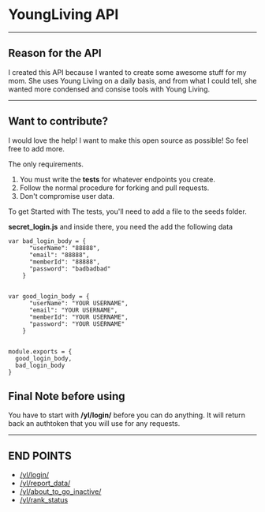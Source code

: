 # YoungLiving API
----------------

## Reason for the API

I created this API because I wanted to create some awesome stuff for my mom. She uses Young Living on a daily basis, 
and from what I could tell, she wanted more condensed and consise tools with Young Living.

----------------
## Want to contribute? 

I would love the help! I want to make this open source as possible! So feel free to add more.

The only requirements.

1. You must write the __tests__ for whatever endpoints you create.
2. Follow the normal procedure for forking and pull requests.
3. Don't compromise user data.


To get Started with The tests, you'll need to add a file to the seeds folder.

**secret_login.js**
and inside there, you need the add the following data

```
var bad_login_body = {
      "userName": "88888",
      "email": "88888",
      "memberId": "88888",
      "password": "badbadbad"
    }


var good_login_body = {
      "userName": "YOUR USERNAME",
      "email": "YOUR USERNAME",
      "memberId": "YOUR USERNAME",
      "password": "YOUR USERNAME"
    }


module.exports = {
  good_login_body,
  bad_login_body
}

```


## Final Note before using

You have to start with __/yl/login/__ before you can do anything. It will return back an authtoken that you will use for any requests.

----------------
## END POINTS

- [/yl/login/](https://github.com/ethanbonin/YoungLivingAPI/wiki/YL-LOGIN)
- [/yl/report_data/](https://github.com/ethanbonin/YoungLivingAPI/wiki/YL-REPORT-DATA)
- [/yl/about_to_go_inactive/](https://github.com/ethanbonin/YoungLivingAPI/wiki/YL-POST-about_go_inactive)
- [/yl/rank_status](https://github.com/ethanbonin/YoungLivingAPI/wiki/YL-POST-rank_status)



